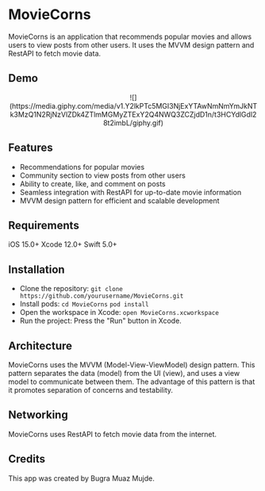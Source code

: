 # MovieCorns
MovieCorns is an application that recommends popular movies and allows users to view posts from other users. It uses the MVVM design pattern and RestAPI to fetch movie data.

## Demo
<p align="center">
![](https://media.giphy.com/media/v1.Y2lkPTc5MGI3NjExYTAwNmNmYmJkNTk3MzQ1N2RjNzVlZDk4ZTlmMGMyZTExY2Q4NWQ3ZCZjdD1n/t3HCYdlGdl28t2imbL/giphy.gif)
</p>

## Features
- Recommendations for popular movies
- Community section to view posts from other users
- Ability to create, like, and comment on posts
- Seamless integration with RestAPI for up-to-date movie information
- MVVM design pattern for efficient and scalable development

## Requirements
iOS 15.0+
Xcode 12.0+
Swift 5.0+

## Installation
- Clone the repository:
`git clone https://github.com/yourusername/MovieCorns.git`
- Install pods:
`cd MovieCorns`
`pod install`
- Open the workspace in Xcode:
`open MovieCorns.xcworkspace`
- Run the project:
Press the "Run" button in Xcode.

## Architecture
MovieCorns uses the MVVM (Model-View-ViewModel) design pattern. This pattern separates the data (model) from the UI (view), and uses a view model to communicate between them. The advantage of this pattern is that it promotes separation of concerns and testability.

## Networking
MovieCorns uses RestAPI to fetch movie data from the internet.

## Credits
This app was created by Bugra Muaz Mujde.

